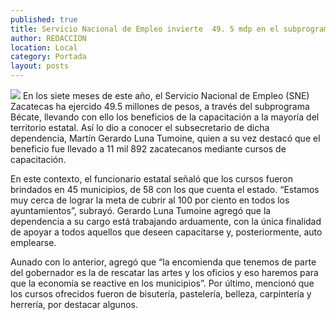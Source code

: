 ```yaml
---
published: true
title: Servicio Nacional de Empleo invierte  49. 5 mdp en el subprograma Bécate
author: REDACCION
location: Local
category: Portada
layout: posts
---
```


![](http://i.imgur.com/RPgtrOcm.jpg)
En los siete meses de este año, el Servicio Nacional de Empleo (SNE) Zacatecas ha ejercido 49.5 millones de pesos, a través del subprograma Bécate, llevando con ello los beneficios de la capacitación a la mayoría del territorio estatal.
Así lo dio a conocer el subsecretario de dicha dependencia, Martín Gerardo Luna Tumoine, quien a su vez destacó que el beneficio fue llevado a 11 mil 892 zacatecanos mediante cursos de capacitación.

En este contexto, el funcionario estatal señaló  que los cursos fueron brindados en 45 municipios, de 58 con los que cuenta el estado. “Estamos muy cerca de lograr la meta de cubrir al 100 por ciento en todos los ayuntamientos”, subrayó.
Gerardo Luna Tumoine agregó que la dependencia a su cargo está trabajando arduamente, con la única finalidad de apoyar a todos aquellos que deseen capacitarse y, posteriormente, auto emplearse.

Aunado con lo anterior, agregó que “la encomienda que tenemos de parte del gobernador es la de rescatar las artes y los oficios y eso haremos para que la economía se reactive en los municipios”.
Por último, mencionó que los cursos ofrecidos fueron de bisutería, pastelería, belleza, carpintería y herrería, por destacar algunos.

